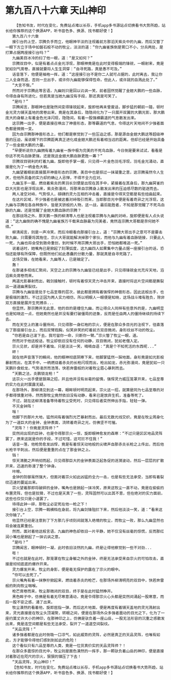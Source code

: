 # 第九百八十六章 天山神印
        【告知书友，时代在变化，免费站点难以长存，手机app多书源站点切换看书大势所趋，站长给你推荐的这个换源APP，听书音色多、换源、找书都好使！】
       第九百八十六章
       接引台的上空，宗腾负手而立，他眼神平淡的注视着前方那滔天紫炎中的九幽，而后又瞥了一眼下方立于场中如磐石般不动的牧尘，淡淡的道：“你九幽雀族倒是胃口不小，分兵两处，是打算占据两座接引台吗？”
       九幽美目冰冷的扫了他一眼，道：“是又如何？”
       宗腾双目中，似是有着点点金光浮现，那眼神竟是在此时变得极端的锋锐，一眼射来，竟是犹如剑气席卷，直接就要将人生生洞穿：“自寻死路，真是愚不可及。”
       话音落下，他便是袖袍一挥，道：“这座接引台不是你二人就可占据的，此时离去，我让你二人全身而退，否则一旦出手，或许你九幽能够保得性命，但此人，或许就的血溅此处了。”
       “大言不惭。”
       然而对于宗腾此等言语，九幽则只是回以讥讽一笑，前者固然觉醒了金翅大鹏的一些血脉，令得自身有所进化，但若真是当她九幽没有手段，那还真是可笑了。
       “是吗？”
       宗腾闻言，那眼神也是陡然间变得锋锐起来，旋即他再未曾废话，脚步猛的朝前一踏，顿时金光灵力铺天盖地的席卷出来，竟是在其身后，隐隐间化为了一只展开双翼的大鹏光影，那大鹏庞大的身躯上有着金色光泽闪现，隐隐间，有着一股强横霸道的气息散发出来。
       这宗腾一出手，便是直接召唤出了神兽形态，那等霸道的气息，令得这片天地间不少强者面色都是微微一变。
       因为自宗腾那神兽形态上，他们都是察觉到了一些压迫之感，那是源自金翅大鹏这等超级神兽的压迫，虽说眼下的宗腾距离真正进化成金翅大鹏还有着相当远的距离，但却已经是开始具备了一些金翅大鹏的力量。
       “早便听说你九幽拥有着九幽雀一族中极为完美的不死鸟血脉，今日倒是要来试试，看看是你这不死鸟血脉更强，还是我这金翅大鹏血脉更胜一筹？”
       宗腾双目锐利的盯着九幽，旋即他手掌一握，只见得一片金色羽毛浮现，羽毛金光涌动，直接是化为了一柄金色大戟。
       九幽望着眼前直接展开神兽形态的宗腾，美目中也是掠过一抹凝重之意，这宗腾虽然令人生厌，但他所具备的实力却的确让人忌惮，不得不全力应对。
       九幽玉手一握，燃烧着紫炎的黑羽长剑便是出现在其手中，紧接着在其身后，那九幽冥雀的巨大光影也是浮现出来，紫炎弥漫间，将那来自宗腾身上散发出来的压迫感尽数的驱逐而去。
       两人凌空对峙，气势惊人，磅礴的灵力互相的冲击着，直接是令得天空都是有些扭曲起来。
       在这片区域，不少强者也是被这番对峙吸引而来，当即那目光中便是有着奇异之光浮现，这九幽与宗腾在各自种族中，皆是天骄般的人物，这一战，最后能胜者，不知是那觉醒了不死鸟血脉的九幽，还是觉醒了金翅大鹏血脉的宗腾？
       在那战场之外，那天鹏一族的柳清等人也是注视着宗腾与九幽的对峙，旋即便是有人点头说道：“这九幽倒的确不愧是九幽雀族万千载来血脉最为完美者，竟然连宗腾大哥都是奈何她不得。”
       柳清闻言，则是一声冷笑，而后冷眼看向那接引台上，道：“宗腾大哥出手之意可不是要击败九幽，只需要将其拖住，宗火大哥就能解决掉那个家伙，而他与九幽有着血脉链接，只要此人一死，九幽也将会受到致命重创，到时候不用宗腾大哥出手，恐怕她都难逃一死。”
       说着话时，她嘴角已是掀起了刻薄弧度，这九幽四人如果集中力量占据一座接引台的话，恐怕还能够有所保障，但既然他们如此愚蠢的分散力量，那就真是自寻死路了。
       这场交锋，在她看来，九幽等人，已是输定了。
       轰！
       在那诸多视线汇聚间，天空之上的宗腾与九幽皆已经是出手，只见得锋锐金光充斥天地，滔滔紫炎席卷而来。
       两道光影暴射而出，戟剑接触时，顿时有着惊天灵力冲击开来，直接时将这片空间都是撕裂出一道道幽黑裂纹。
       宗腾与九幽皆是处于七品至尊的层次，彼此都是拥有着强悍的神兽形态，因此这般出手，也是极端的激烈，不过正因为两人实力相仿，所以明眼人一眼便是知晓，这场战斗难有胜负，除非双方直接是展开生死搏杀...
       但显然，那宗腾并无此意，他的目的是缠住九幽，而让得众人同样有些意外的是，九幽明显也是知晓这一点，但她竟然也是并没有要打破僵局的迹象，反而是任由两人的僵持继续的持续下去。
       而在天空上的激斗僵持间，只见得那一身红袍的宗火，便是在那众多目光的注视下，径直落在了那座接引台上，而后双臂抱胸，似笑非笑的盯着前方双目微闭，身形纹丝不动的牧尘。
       “你若是自己滚下去，我可留你一命，只断你一臂。”宗火瞥了牧尘一眼，道。
       然而对于他这般话，牧尘却依旧没有任何的动静，双目微闭，犹如老僧入定。
       宗火见状，却是并不着恼，只是淡淡一笑，喃喃自语：“真是个不知死活的东西呢...”
       砰！
       就在他声音落下的瞬间，他的眼神彻底阴寒下来，他脚掌猛然一跺地面，身形竟是如光影般暴射而出，在其手中，一柄燃烧着赤炎的长枪闪现而出，枪出如龙，赤光弥漫间，竟是犹如一只天鹏扑食蛟龙，气势凌厉而浩荡，快若奔雷般的对着牧尘眉心暴刺而去。
       “天鹏之法，炎鹏锁龙枪！”
       这宗火一出手便是狠辣之招，并且他并没有丝毫的留情，强悍灵力威压笼罩开来，七品至尊的实力在此时展露无疑。
       在那场外，那柳清见到这一幕，眼眸顿时明亮起来，宗火这一招，就算是同为七品至尊的对手都得慎重对待，然而那牧尘竟然依旧没有动静，看来已是放弃生机，准备等死了。
       不过，就在这柳清准备等待着牧尘受死时，只见得后者突然伸出手指，轻轻一弹。
       不灭金钟阵！
       嗡！
       他脚下的那片大地，猛然间有着强烈光芒暴射而出，最后无数光线交织，竟是在牧尘周身化为了一道巨大的金钟，金钟表面，流转着奇异之光，仿佛坚不可摧。
       “灵阵？！你竟是灵阵师？”
       突然间出现的巨钟，也是令得那宗火一惊，旋即眼神愈发的森寒：“不过只是区区地品灵阵罢了，原来这就是你的手段，不过可惜，这可拦不住我！”
       话音一落，他枪势愈发凶悍，竟是有着惊天动地般的尖啸声自那赤炎长枪之上传出，而后他长枪平平刺出，然后便是重重的点在了那金钟之上。
       铛！
       惊天清脆之声响彻而起，只见得那巨大的金钟表面泛起急促的涟漪波动，然后一层层的扩散开来，迅速的弥漫了整个钟身。
       咔嚓。
       金钟的防御虽然强大，但面对着宗火如此凶猛的全力一击，也是有些无法承受，当即有着裂纹迅速的蔓延出来。
       宗火望着那即将破碎的金钟，嘴角也是掀起一抹冷笑，原来这牧尘一直不动，竟是在偷偷的布置灵阵，但也是狡猾，不过也是天真了一些，灵阵固然可以出其不意，但在绝对的实力面前，这些也仅仅只是小道罢了。
       待得此钟一碎，那牧尘必定死在他一枪之下！
       接引台上空，宗腾一戟横档在身前，将九幽剑锋阻拦下来，然后他淡淡一笑，道：“看来这次你输了。”
       他显然已经是注意到了下方那几乎顷刻间就落入绝境的牧尘，而牧尘一败，那么九幽显然也将会被连累重创。
       然而，面对着他这般言语，九幽的神色却依旧一片平静，她不仅没有丝毫的惊慌，反而那红润小嘴也是掀起了一抹讥讽之意。
       “是吗？”
       宗腾闻言，眼神顿时一凝，此时依旧淡然的九幽，终是让得他察觉到一些不对劲...
       嘭！
       不过也就是在此时，那笼罩在牧尘身躯之外的金钟，终是无法承受来自宗火的可怕攻击，直接是彻彻底底的爆炸开来。
       灵力爆发开来，牧尘的身影，便是毫无保护的露在了宗火的眼中。
       “你可以去死了。”
       宗火嘴角有着一抹狰狞掀起来，燃烧着赤炎的枪芒，在那场外柳清明亮的双目中，快若奔雷般的刺向牧尘咽喉。
       枪芒席卷而来，牧尘那微闭的双目，终于是在此时猛然睁开。
       黑色眸子中，仿佛是有着无尽寒意涌动，竟是令得那宗火心头都是突然间涌起一股寒意，而后一股不安之感，涌了出来。
       牧尘漠然的看着他，旋即屈指一弹，而后这片地面，便是再度有着铺天盖地的灵光溅射出来，灵光直接是在牧尘头顶凝聚，转眼之间，便是在那场外众多强者震动的目光之下，化为了一座约莫丈许大小的神印，在那神印之上，仿佛是驮负着一座山岳，一股无法形容的沉重之感散发出来，竟是连空间都是有些无法承受，裂开了一道道空间裂纹。
       “天品灵阵！”
       诸多强者都是在此时倒吸一口凉气，如此威势的灵阵，必然是真正的天品灵阵，也唯有如此，方才能够令得他们感到到如此的危险！
       这个看似只有六品至尊的人类，竟是一位货真价实的天品灵阵师？！
       在那众多震惊的目光中，牧尘则是面色漠然的一挥手，那一颗驮负着山岳的神印，便是直接对着那近在咫尺的宗火，狠狠的镇压了下去！
       “天品灵阵，天山神印！”
       【告知书友，时代在变化，免费站点难以长存，手机app多书源站点切换看书大势所趋，站长给你推荐的这个换源APP，听书音色多、换源、找书都好使！】